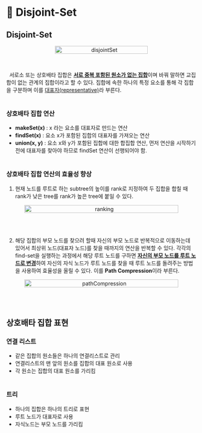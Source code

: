 # 📄 **Disjoint-Set**

## **Disjoint-Set**

<p align="center" style="display: flex; justify-content: center;">
    <img style="width: 70%" src="images/disjointSet.png" alt="disjointSet">
</p></br>

&nbsp;&nbsp;서로소 또는 상호배타 집합은 <u>**서로 중복 포함된 원소가 없는 집합**</u>이며 바꿔 말하면 교집합이 없는 관계의 집합이라고 할 수 있다. 집합에 속한 하나의 특정 요소를 통해 각 집합을 구분하며 이를 <u>대표자(representative)</u>라 부른다.
<br/></br>

### **상호배타 집합 연산**

- **makeSet(x)** : x 라는 요소를 대표자로 만드는 연산
- **findSet(x)** : 요소 x가 포함된 집합의 대표자를 가져오는 연산
- **union(x, y)** : 요소 x와 y가 포함된 집합에 대한 합집합 연산, 먼저 연산을 시작하기 전에 대표자를 찾아야 하므로 findSet 연산이 선행되어야 함.
  <br/></br>

### **상호배타 집합 연산의 효율성 향상**

1. 현재 노드를 루트로 하는 subtree의 높이를 rank로 지정하여 두 집합을 합칠 때 rank가 낮은 tree를 rank가 높은 tree에 붙일 수 있다.
   </br>

<p align="center" style="display: flex; justify-content: center;">
    <img style="width: 90%" src="images/ranking.png" alt="ranking">
</p></br>
<br/>

2. 해당 집합의 부모 노드를 찾으려 할때 자신의 부모 노드로 반복적으로 이동하는데 있어서 최상위 노드(대표자 노드)를 찾을 때까지의 연산을 반복할 수 있다. 각각의 find-set을 실행하는 과정에서 해당 루트 노드를 구하면 <u>**자신의 부모 노드를 루트 노드로 변경**</u>하여 자신의 자식 노드가 루트 노드를 찾을 때 루트 노드를 돌려주는 방법을 사용하여 효율성을 올릴 수 있다. 이를 **Path Compression**이라 부른다.
   </br>

<p align="center" style="display: flex; justify-content: center;">
    <img style="width: 90%" src="images/pathCompression.png" alt="pathCompression">
</p></br>
<br/>

## **상호배타 집합 표현**

### **연결 리스트**

- 같은 집합의 원소들은 하나의 연결리스트로 관리
- 연결리스트의 맨 앞의 원소를 집합의 대표 원소로 사용
- 각 원소는 집합의 대표 원소를 가리킴
  <br/></br>

### **트리**

- 하나의 집합은 하나의 트리로 표현
- 루트 노드가 대표자로 사용
- 자식노드는 부모 노드를 가리킴
  <br/></br>
